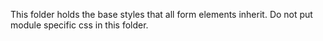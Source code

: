 This folder holds the base styles that all form elements inherit. Do not put module specific css in this folder.